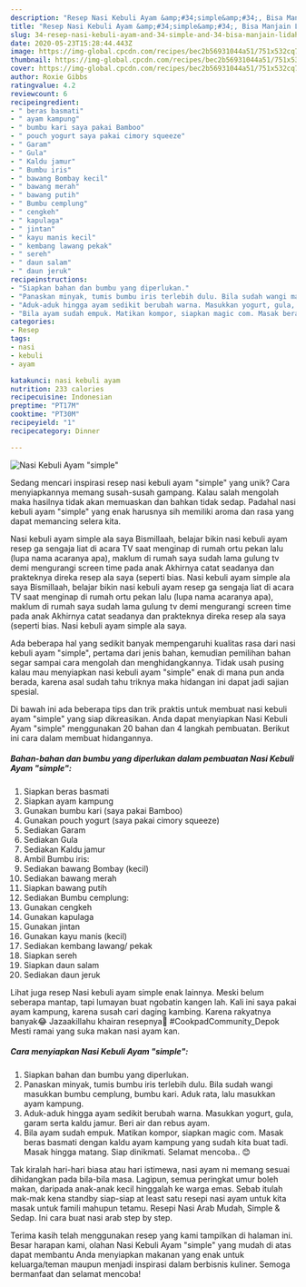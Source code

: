 ```yaml
---
description: "Resep Nasi Kebuli Ayam &amp;#34;simple&amp;#34;, Bisa Manjain Lidah"
title: "Resep Nasi Kebuli Ayam &amp;#34;simple&amp;#34;, Bisa Manjain Lidah"
slug: 34-resep-nasi-kebuli-ayam-and-34-simple-and-34-bisa-manjain-lidah
date: 2020-05-23T15:28:44.443Z
image: https://img-global.cpcdn.com/recipes/bec2b56931044a51/751x532cq70/nasi-kebuli-ayam-simple-foto-resep-utama.jpg
thumbnail: https://img-global.cpcdn.com/recipes/bec2b56931044a51/751x532cq70/nasi-kebuli-ayam-simple-foto-resep-utama.jpg
cover: https://img-global.cpcdn.com/recipes/bec2b56931044a51/751x532cq70/nasi-kebuli-ayam-simple-foto-resep-utama.jpg
author: Roxie Gibbs
ratingvalue: 4.2
reviewcount: 6
recipeingredient:
- " beras basmati"
- " ayam kampung"
- " bumbu kari saya pakai Bamboo"
- " pouch yogurt saya pakai cimory squeeze"
- " Garam"
- " Gula"
- " Kaldu jamur"
- " Bumbu iris"
- " bawang Bombay kecil"
- " bawang merah"
- " bawang putih"
- " Bumbu cemplung"
- " cengkeh"
- " kapulaga"
- " jintan"
- " kayu manis kecil"
- " kembang lawang pekak"
- " sereh"
- " daun salam"
- " daun jeruk"
recipeinstructions:
- "Siapkan bahan dan bumbu yang diperlukan."
- "Panaskan minyak, tumis bumbu iris terlebih dulu. Bila sudah wangi masukkan bumbu cemplung, bumbu kari. Aduk rata, lalu masukkan ayam kampung."
- "Aduk-aduk hingga ayam sedikit berubah warna. Masukkan yogurt, gula, garam serta kaldu jamur. Beri air dan rebus ayam."
- "Bila ayam sudah empuk. Matikan kompor, siapkan magic com. Masak beras basmati dengan kaldu ayam kampung yang sudah kita buat tadi. Masak hingga matang. Siap dinikmati. Selamat mencoba.. 😊"
categories:
- Resep
tags:
- nasi
- kebuli
- ayam

katakunci: nasi kebuli ayam 
nutrition: 233 calories
recipecuisine: Indonesian
preptime: "PT17M"
cooktime: "PT30M"
recipeyield: "1"
recipecategory: Dinner

---
```



![Nasi Kebuli Ayam &#34;simple&#34;](https://img-global.cpcdn.com/recipes/bec2b56931044a51/751x532cq70/nasi-kebuli-ayam-simple-foto-resep-utama.jpg)

Sedang mencari inspirasi resep nasi kebuli ayam &#34;simple&#34; yang unik? Cara menyiapkannya memang susah-susah gampang. Kalau salah mengolah maka hasilnya tidak akan memuaskan dan bahkan tidak sedap. Padahal nasi kebuli ayam &#34;simple&#34; yang enak harusnya sih memiliki aroma dan rasa yang dapat memancing selera kita.

Nasi kebuli ayam simple ala saya Bismillaah, belajar bikin nasi kebuli ayam resep ga sengaja liat di acara TV saat menginap di rumah ortu pekan lalu (lupa nama acaranya apa), maklum di rumah saya sudah lama gulung tv demi mengurangi screen time pada anak Akhirnya catat seadanya dan prakteknya direka resep ala saya (seperti bias. Nasi kebuli ayam simple ala saya Bismillaah, belajar bikin nasi kebuli ayam resep ga sengaja liat di acara TV saat menginap di rumah ortu pekan lalu (lupa nama acaranya apa), maklum di rumah saya sudah lama gulung tv demi mengurangi screen time pada anak Akhirnya catat seadanya dan prakteknya direka resep ala saya (seperti bias. Nasi kebuli ayam simple ala saya.

Ada beberapa hal yang sedikit banyak mempengaruhi kualitas rasa dari nasi kebuli ayam &#34;simple&#34;, pertama dari jenis bahan, kemudian pemilihan bahan segar sampai cara mengolah dan menghidangkannya. Tidak usah pusing kalau mau menyiapkan nasi kebuli ayam &#34;simple&#34; enak di mana pun anda berada, karena asal sudah tahu triknya maka hidangan ini dapat jadi sajian spesial.


Di bawah ini ada beberapa tips dan trik praktis untuk membuat nasi kebuli ayam &#34;simple&#34; yang siap dikreasikan. Anda dapat menyiapkan Nasi Kebuli Ayam &#34;simple&#34; menggunakan 20 bahan dan 4 langkah pembuatan. Berikut ini cara dalam membuat hidangannya.

<!--inarticleads1-->

##### Bahan-bahan dan bumbu yang diperlukan dalam pembuatan Nasi Kebuli Ayam &#34;simple&#34;:

1. Siapkan  beras basmati
1. Siapkan  ayam kampung
1. Gunakan  bumbu kari (saya pakai Bamboo)
1. Gunakan  pouch yogurt (saya pakai cimory squeeze)
1. Sediakan  Garam
1. Sediakan  Gula
1. Sediakan  Kaldu jamur
1. Ambil  Bumbu iris:
1. Sediakan  bawang Bombay (kecil)
1. Sediakan  bawang merah
1. Siapkan  bawang putih
1. Sediakan  Bumbu cemplung:
1. Gunakan  cengkeh
1. Gunakan  kapulaga
1. Gunakan  jintan
1. Gunakan  kayu manis (kecil)
1. Sediakan  kembang lawang/ pekak
1. Siapkan  sereh
1. Siapkan  daun salam
1. Sediakan  daun jeruk


Lihat juga resep Nasi kebuli ayam simple enak lainnya. Meski belum seberapa mantap, tapi lumayan buat ngobatin kangen lah. Kali ini saya pakai ayam kampung, karena susah cari daging kambing. Karena rakyatnya banyak😂 Jazaakillahu khairan resepnya🙏 #CookpadCommunity_Depok Mesti ramai yang suka makan nasi ayam kan. 

<!--inarticleads2-->

##### Cara menyiapkan Nasi Kebuli Ayam &#34;simple&#34;:

1. Siapkan bahan dan bumbu yang diperlukan.
1. Panaskan minyak, tumis bumbu iris terlebih dulu. Bila sudah wangi masukkan bumbu cemplung, bumbu kari. Aduk rata, lalu masukkan ayam kampung.
1. Aduk-aduk hingga ayam sedikit berubah warna. Masukkan yogurt, gula, garam serta kaldu jamur. Beri air dan rebus ayam.
1. Bila ayam sudah empuk. Matikan kompor, siapkan magic com. Masak beras basmati dengan kaldu ayam kampung yang sudah kita buat tadi. Masak hingga matang. Siap dinikmati. Selamat mencoba.. 😊


Tak kiralah hari-hari biasa atau hari istimewa, nasi ayam ni memang sesuai dihidangkan pada bila-bila masa. Lagipun, semua peringkat umur boleh makan, daripada anak-anak kecil hinggalah ke warga emas. Sebab itulah mak-mak kena standby siap-siap at least satu resepi nasi ayam untuk kita masak untuk famili mahupun tetamu. Resepi Nasi Arab Mudah, Simple &amp; Sedap. Ini cara buat nasi arab step by step. 

Terima kasih telah menggunakan resep yang kami tampilkan di halaman ini. Besar harapan kami, olahan Nasi Kebuli Ayam &#34;simple&#34; yang mudah di atas dapat membantu Anda menyiapkan makanan yang enak untuk keluarga/teman maupun menjadi inspirasi dalam berbisnis kuliner. Semoga bermanfaat dan selamat mencoba!
